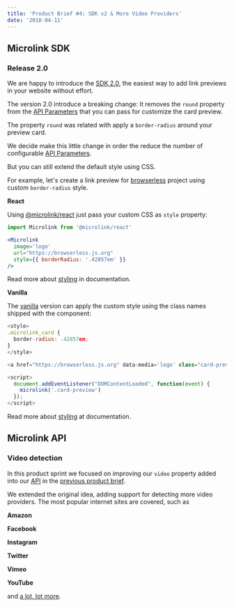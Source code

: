 ```yaml
---
title: 'Product Brief #4: SDK v2 & More Video Providers'
date: '2018-04-11'
---
```


## Microlink SDK

### Release 2.0

We are happy to introduce the [SDK 2.0](/docs/sdk), the easiest way to add link previews in your website without effort.

The version 2.0 introduce a breaking change: It removes the `round` property from the [API Parameters](/docs/sdk/getting-started/overview/getting-started/api-parameters) that you can pass for customize the card preview.

The property `round` was related with apply a `border-radius` around your preview card.

We decide make this little change in order the reduce the number of configurable [API Parameters](/docs/sdk/getting-started/overview/getting-started/api-parameters).

But you can still extend the default style using CSS.

For example, let's create a link preview for [browserless](https://browserless.js.org) project using custom `border-radius` style.

<Microlink url='https://browserless.js.org' media='logo' />

**React**

Using [@microlink/react](/docs/sdk/integrations/react/) just pass your custom CSS as `style` property:

```jsx
import Microlink from '@microlink/react'

<Microlink
  image='logo'
  url="https://browserless.js.org"
  style={{ borderRadius: '.42857em' }}
/>
```

Read more about [styling](/docs/sdk/integrations/react/#styling) in documentation.

**Vanilla**

The [vanilla](/docs/sdk/getting-started/overview/getting-started/vanilla/) version can apply the custom style using the class names shipped with the component:

```js
<style>
.microlink_card {
  border-radius: .42857em;
}
</style>

<a href="https://browserless.js.org" data-media='logo' class="card-preview"></a>

<script>
  document.addEventListener("DOMContentLoaded", function(event) {
    microlink('.card-preview')
  });
</script>
```

Read more about [styling](/docs/sdk/getting-started/overview/getting-started/vanilla/#styling) at documentation.

## Microlink API

### Video detection

In this product sprint we focused on improving our `video` property added into our [API](/docs/api/getting-started/overview) in the [previous product brief](/blog/video-support-prerendering-sdk-features).

We extended the original idea, adding support for detecting more video providers. The most popular internet sites are covered, such as

**Amazon**

<Microlink url='https://www.amazon.com/dp/B06XCM9LJ4' />

**Facebook**

<Microlink url='https://www.facebook.com/afcajax/videos/1686831701364171' />

**Instagram**

<Microlink url='https://instagram.com/p/BXHj-DllyYU' />

**Twitter**

<Microlink url='https://twitter.com/verge/status/957383241714970624' />

**Vimeo**

<Microlink url='https://vimeo.com/188175573' />

**YouTube**

<Microlink url='https://www.youtube.com/watch?v=hwMkbaS_M_c' />

and [a lot, lot more](https://rg3.github.io/youtube-dl/supportedsites.html).
